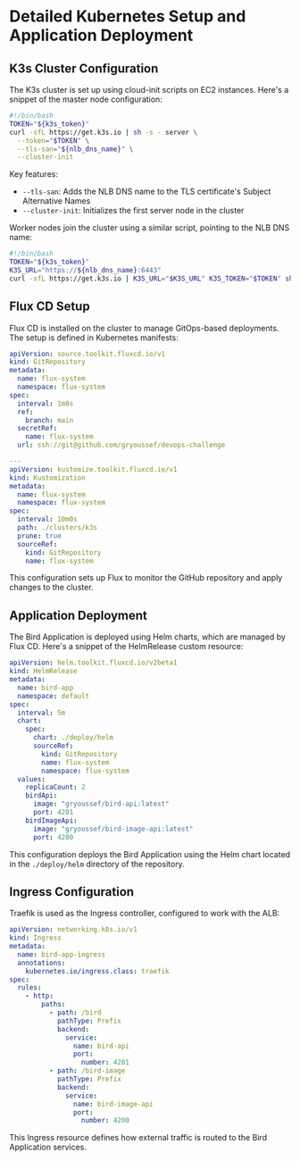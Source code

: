 # Detailed Kubernetes Setup and Application Deployment

## K3s Cluster Configuration

The K3s cluster is set up using cloud-init scripts on EC2 instances. Here's a snippet of the master node configuration:

```bash
#!/bin/bash
TOKEN="${k3s_token}"
curl -sfL https://get.k3s.io | sh -s - server \
  --token="$TOKEN" \
  --tls-san="${nlb_dns_name}" \
  --cluster-init
```

Key features:
- `--tls-san`: Adds the NLB DNS name to the TLS certificate's Subject Alternative Names
- `--cluster-init`: Initializes the first server node in the cluster

Worker nodes join the cluster using a similar script, pointing to the NLB DNS name:

```bash
#!/bin/bash
TOKEN="${k3s_token}"
K3S_URL="https://${nlb_dns_name}:6443"
curl -sfL https://get.k3s.io | K3S_URL="$K3S_URL" K3S_TOKEN="$TOKEN" sh -
```

## Flux CD Setup

Flux CD is installed on the cluster to manage GitOps-based deployments. The setup is defined in Kubernetes manifests:

```yaml
apiVersion: source.toolkit.fluxcd.io/v1
kind: GitRepository
metadata:
  name: flux-system
  namespace: flux-system
spec:
  interval: 1m0s
  ref:
    branch: main
  secretRef:
    name: flux-system
  url: ssh://git@github.com/gryoussef/devops-challenge

---
apiVersion: kustomize.toolkit.fluxcd.io/v1
kind: Kustomization
metadata:
  name: flux-system
  namespace: flux-system
spec:
  interval: 10m0s
  path: ./clusters/k3s
  prune: true
  sourceRef:
    kind: GitRepository
    name: flux-system
```

This configuration sets up Flux to monitor the GitHub repository and apply changes to the cluster.

## Application Deployment

The Bird Application is deployed using Helm charts, which are managed by Flux CD. Here's a snippet of the HelmRelease custom resource:

```yaml
apiVersion: helm.toolkit.fluxcd.io/v2beta1
kind: HelmRelease
metadata:
  name: bird-app
  namespace: default
spec:
  interval: 5m
  chart:
    spec:
      chart: ./deploy/helm
      sourceRef:
        kind: GitRepository
        name: flux-system
        namespace: flux-system
  values:
    replicaCount: 2
    birdApi:
      image: "gryoussef/bird-api:latest"
      port: 4201
    birdImageApi:
      image: "gryoussef/bird-image-api:latest"
      port: 4200
```

This configuration deploys the Bird Application using the Helm chart located in the `./deploy/helm` directory of the repository.

## Ingress Configuration

Traefik is used as the Ingress controller, configured to work with the ALB:

```yaml
apiVersion: networking.k8s.io/v1
kind: Ingress
metadata:
  name: bird-app-ingress
  annotations:
    kubernetes.io/ingress.class: traefik
spec:
  rules:
    - http:
        paths:
          - path: /bird
            pathType: Prefix
            backend:
              service:
                name: bird-api
                port: 
                  number: 4201
          - path: /bird-image
            pathType: Prefix
            backend:
              service:
                name: bird-image-api
                port:
                  number: 4200
```

This Ingress resource defines how external traffic is routed to the Bird Application services.
